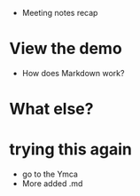 * Meeting notes recap

# View the demo

* How does Markdown work?

# What else?
# trying this again

* go to the Ymca
* More
added .md